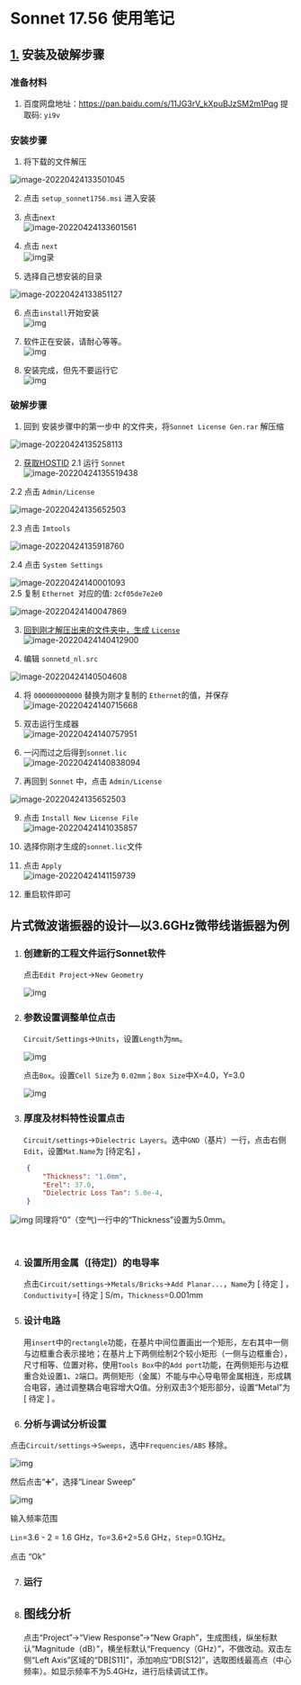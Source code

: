 # Sonnet 17.56 使用笔记

## [1.](#install-method) 安装及破解步骤                                                                                                         

### 准备材料                                                                                                  

1. 百度网盘地址：https://pan.baidu.com/s/11JG3rV_kXpuBJzSM2m1Pqg 提取码: `yi9v `   
### 安装步骤                                                                                                             

1. 将下载的文件解压                                        

![image-20220424133501045](Sonnet%2017.56%20%E4%BD%BF%E7%94%A8%E7%AC%94%E8%AE%B0.assets/image-20220424133501045-16507785055021.png)  
    
2. 点击 `setup_sonnet1756.msi` 进入安装                                                                           
3. 点击`next`                                                             
  ![image-20220424133601561](Sonnet%2017.56%20%E4%BD%BF%E7%94%A8%E7%AC%94%E8%AE%B0.assets/image-20220424133601561-16507785641153.png)  
  
4. 点击 `next`                                                                                                       
  ![img](Sonnet%2017.56%20%E4%BD%BF%E7%94%A8%E7%AC%94%E8%AE%B0.assets/202203131641024027.jpg)录                                         
  
5. 选择自己想安装的目录

![image-20220424133851127](Sonnet%2017.56%20%E4%BD%BF%E7%94%A8%E7%AC%94%E8%AE%B0.assets/image-20220424133851127-16507787330647.png)  
    
6. 点击`install`开始安装                                                   
  ![img](Sonnet%2017.56%20%E4%BD%BF%E7%94%A8%E7%AC%94%E8%AE%B0.assets/202203131641113811.jpg)                                          
  
7. 软件正在安装，请耐心等等。                                                 
  ![img](Sonnet%2017.56%20%E4%BD%BF%E7%94%A8%E7%AC%94%E8%AE%B0.assets/202203131641155537.jpg)                                          
  
8. 安装完成，但先不要运行它                                                 
![img](Sonnet%2017.56%20%E4%BD%BF%E7%94%A8%E7%AC%94%E8%AE%B0.assets/202203131641194116.jpg)                                          

### 破解步骤

1. 回到 安装步骤中的第一步中 的文件夹，将`Sonnet License Gen.rar` 解压缩         

![image-20220424135258113](Sonnet%2017.56%20%E4%BD%BF%E7%94%A8%E7%AC%94%E8%AE%B0.assets/image-20220424135258113-165077957939515.png) 
    
2. [获取HOSTID](#patch-steps-2)
2.1 运行 `Sonnet`                                    
![image-20220424135519438](Sonnet%2017.56%20%E4%BD%BF%E7%94%A8%E7%AC%94%E8%AE%B0.assets/image-20220424135519438-165077972163317.png) 

2.2 点击 `Admin/License`                            

![image-20220424135652503](Sonnet%2017.56%20%E4%BD%BF%E7%94%A8%E7%AC%94%E8%AE%B0.assets/image-20220424135652503.png)                 
                                                                                                                                         
2.3 点击 `Imtools`      

![image-20220424135918760](Sonnet%2017.56%20%E4%BD%BF%E7%94%A8%E7%AC%94%E8%AE%B0.assets/image-20220424135918760-165077996174223.png)
                                                                                                                                         
2.4 点击 `System Settings`                                                 

![image-20220424140001093](Sonnet%2017.56%20%E4%BD%BF%E7%94%A8%E7%AC%94%E8%AE%B0.assets/image-20220424140001093-165078000321925.png)                                                                                                                                         
2.5 复制 `Ethernet `对应的值: `2cf05de7e2e0`                                 

![image-20220424140047869](Sonnet%2017.56%20%E4%BD%BF%E7%94%A8%E7%AC%94%E8%AE%B0.assets/image-20220424140047869-165078004978927.png)

3. [回到刚才解压出来的文件夹中，生成 `License`](#patch-steps-3)                   
![image-20220424140412900](Sonnet%2017.56%20%E4%BD%BF%E7%94%A8%E7%AC%94%E8%AE%B0.assets/image-20220424140412900-165078025466329.png) 

4. 编辑 `sonnetd_nl.src`
                                  

![image-20220424140504608](Sonnet%2017.56%20%E4%BD%BF%E7%94%A8%E7%AC%94%E8%AE%B0.assets/image-20220424140504608-165078030746731.png) 
    
4. 将 `000000000000` 替换为刚才复制的 `Ethernet`的值，并保存                   
![image-20220424140715668](Sonnet%2017.56%20%E4%BD%BF%E7%94%A8%E7%AC%94%E8%AE%B0.assets/image-20220424140715668.png)                     

6. 双击运行生成器                                                                                                        
  ![image-20220424140757951](Sonnet%2017.56%20%E4%BD%BF%E7%94%A8%E7%AC%94%E8%AE%B0.assets/image-20220424140757951-165078047972733.png) 
  
7. 一闪而过之后得到`sonnet.lic`                                                                                         
![image-20220424140838094](Sonnet%2017.56%20%E4%BD%BF%E7%94%A8%E7%AC%94%E8%AE%B0.assets/image-20220424140838094.png)                 

8. 再回到 `Sonnet` 中，点击 `Admin/License`   
                              

![image-20220424135652503](Sonnet%2017.56%20%E4%BD%BF%E7%94%A8%E7%AC%94%E8%AE%B0.assets/image-20220424135652503.png)                     
                            
9. 点击 `Install New License File`                                                                                      
![image-20220424141035857](Sonnet%2017.56%20%E4%BD%BF%E7%94%A8%E7%AC%94%E8%AE%B0.assets/image-20220424141035857-165078063731735.png) 

10. 选择你刚才生成的`sonnet.lic`文件                                                                                         

11. 点击 `Apply`                                                                                             
![image-20220424141159739](Sonnet%2017.56%20%E4%BD%BF%E7%94%A8%E7%AC%94%E8%AE%B0.assets/image-20220424141159739-165078072187537.png)

12. 重启软件即可                                                                                                  

## 片式微波谐振器的设计—以3.6GHz微带线谐振器为例

1. ### 创建新的工程文件运行Sonnet软件

    点击`Edit Project`→`New Geometry`

    ![img](Sonnet%2017.56%20%E4%BD%BF%E7%94%A8%E7%AC%94%E8%AE%B0.assets/b1fdf149571761ee242e8fd31153442a2a85977e.png)

2. ### 参数设置调整单位点击

    `Circuit/Settings`→`Units`，设置`Length`为`mm`。

    ![img](Sonnet%2017.56%20%E4%BD%BF%E7%94%A8%E7%AC%94%E8%AE%B0.assets/05b59aa04a4d3e3f6cfd21e312aab8875866c5b6.png)

    点击`Box`。设置`Cell Size`为 `0.02mm`；`Box Size`中X=4.0，Y=3.0 

    ![img](Sonnet%2017.56%20%E4%BD%BF%E7%94%A8%E7%AC%94%E8%AE%B0.assets/65a9974ad773d3ef28985337b063cc4edc754015.png)

    

3. ### 厚度及材料特性设置点击

    `Circuit/settings`→`Dielectric Layers`。选中`GND`（基片）一行，点击右侧`Edit`，设置`Mat.Name`为 [待定名] ，
```json
    {
        "Thickness": "1.0mm",
        "Erel": 37.0,
        "Dielectric Loss Tan": 5.0e-4,
    }
```
![img](Sonnet%2017.56%20%E4%BD%BF%E7%94%A8%E7%AC%94%E8%AE%B0.assets/65a9974ad773d3ef28985337b063cc4edc754015-16520641955037.png)
			同理将“0”（空气)一行中的“Thickness”设置为5.0mm。

​    

4. ### 设置所用金属（[待定]）的电导率

    点击`Circuit/settings`→`Metals/Bricks`→`Add Planar...`，`Name`为 [ 待定 ] ，`Conductivity`=[ 待定 ] S/m，`Thickness`=0.001mm

5. ### 设计电路

    用`insert`中的`rectangle`功能，在基片中间位置画出一个矩形，左右其中一侧与边框重合表示接地；在基片上下两侧绘制2个较小矩形（一侧与边框重合），尺寸相等、位置对称，使用`Tools Box`中的`Add port`功能，在两侧矩形与边框重合处设置`1`、`2`端口。两侧矩形（金属）不能与中心导电带金属相连，形成耦合电容，通过调整耦合电容增大Q值。分别双击3个矩形部分，设置“Metal”为 [ 待定 ] 。

6. ### 分析与调试分析设置

  点击`Circuit/settings`→`Sweeps`，选中`Frequencies/ABS` 移除。

  ![img](Sonnet%2017.56%20%E4%BD%BF%E7%94%A8%E7%AC%94%E8%AE%B0.assets/589c5762113e4cd3924cd8da9f5b67b9f213cdbe.png)

  然后点击“➕”，选择“Linear Sweep”

  ![img](Sonnet%2017.56%20%E4%BD%BF%E7%94%A8%E7%AC%94%E8%AE%B0.assets/617a11a2b97a53e0da746bc42ab22032bd54a584.png)

  输入频率范围

  `Lin`=3.6 - 2 = 1.6 GHz，`To`=3.6+2=5.6 GHz，`Step`=0.1GHz。

  点击 “Ok”

7. ### 运行

    

8. ## 图线分析

    点击“Project”→“View Response”→“New Graph”，生成图线，纵坐标默认“Magnitude（dB）”，横坐标默认“Frequency（GHz）”，不做改动。双击左侧“Left Axis”区域的“DB[S11]”，添加响应“DB[S12]”，选取图线最高点（中心频率）。如显示频率不为5.4GHz，进行后续调试工作。 
